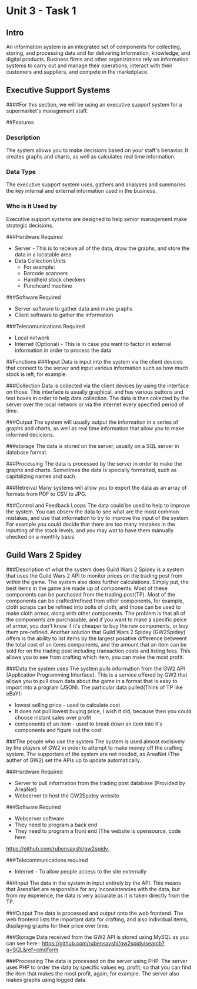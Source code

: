 Unit 3 - Task 1
===============

Intro
-----
An information system is an integrated set of components for 
collecting, storing, and processing data and for 
delivering information, knowledge, and digital products. Business 
firms and other organizations rely on information
systems to carry out and manage their operations, interact with their 
customers and suppliers, and compete in the
marketplace.

Executive Support Systems
----------------------
####For this section, we will be using an executive support system for a supermarket's management staff.

##Features
### Description
The system allows you to make decisions based on your staff's 
behavior. It creates graphs and charts, as well 
as calculates real time information.

### Data Type
The executive support system uses, gathers and analyses and summaries 
the key internal and external information used in the business.

### Who is it Used by
Executive support systems are designed to help senior management make 
strategic decisions.

###Hardware Required
- Server - This is to receive all of the data, draw the graphs, and store the data in a locatable area
- Data Collection Units
    - For example:
    - Barcode scanners
    - Handheld stock checkers
    - Punchcard machine

###Software Required
- Server software to gather data and make graphs
- Client software to gather the information

###Telecomunications Required
- Local network
- Internet (Optional) - This is in case you want to factor in external information in order to process the data

##Functions
###Input
Data is input into the system via the client devices that connect to 
the server and input various information such as how much stock is 
left, for example.

###Collection
Data is collected via the client devices by using the interface on 
those. This interface is usually graphical, and has various buttons and 
text boxes in order to help data collection. The data is then collected 
by the server over the local network or via the internet every specified
period of time.

###Output
The system will usually output the information in a series of graphs 
and charts, as well as real time information that allow you to make 
informed decicions.

###storage
The data is stored on the server, usually on a SQL server in database 
format.

###Processing
The data is processed by the server in order to make the graphs and 
charts. Sometimes the data is specially formatted, such as 
capitalizing names and such.

###Retreival
Many systems will allow you to export the data as an array of formats 
from PDF to CSV to JPG.

###Control and Feedback Loops
The data could be used to help to improve the system. You can observ the 
data to see what are the most common mistakes, and use that information to 
try to improve the input of the system. For example you could decide that 
there are too many mistakes in the inputting of the stock levels, and you 
may wat to have them manually checked on a monthly basis.

Guild Wars 2 Spidey
-------------------
###Description of what the system does
Guild Wars 2 Spidey is a system that uses the Guild Wars 2 API to monitor 
prices on the trading post from within the game. The system also does 
further calculations. Simply put, the best items in the game are made up of 
components. Most of these components can be purchased from the trading
post(TP). Most of the components can be crafted/refined from other 
components, for example, cloth scraps can be refined into bolts of cloth, 
and those can be used to make cloth armor, along with other components. The 
problem is that all of the components are purchasable, and if you want to 
make a specific peice of armor, you don't know if it's cheaper to buy the 
raw components, or buy them pre-refined. Another solution that Guild Wars 2 
Spidey (GW2Spidey) offers is the ability to list items by the largest 
posative difference betweent the total cost of an items components, and the 
amount that an item can be sold for on the trading post including 
transaction costs and listing fees. This allows you to see from crafting 
which item, you can make the most profit.

###Data the system uses
The system pulls information from the GW2 API (Application Programming 
Interface). This is a service offered by GW2 that allows you to pull down 
data about the game in a format that is easy to import into a program 
(JSON). The particular data pulled(Think of TP like eBaY):
 - lowest selling price - used to calculate cost
 - It does not pull lowest buying price, I wish it did, because then you 
    could choose instant sales over profit
 - components of an item - used to break down an item into it's components 
	and figure out the cost

###The people who use the system
The system is used almost exclsively by the players of GW2 in order to 
attempt to make money off the crafting system. The supporters of the system 
are not needed, as AreaNet (The auther of GW2) set the APIs up to update 
automatically.

###Hardware Required
 - Server to pull information from the trading post database (Provided by 
	AreaNet)
 - Webserver to host the GW2Spidey website

###Software Required
 - Webserver software
 - They need to program a back end
 - They need to program a front end
(The website is opensource, code here 
<a href="https://github.com/rubensayshi/gw2spidy">
	https://github.com/rubensayshi/gw2spidy
</a>.

###Telecommunications required
 - Internet - To allow people access to the site externally

###Input
The data in the system in input entirely by the API. This means that 
ArenaNet are responsible for any inconsistencies with the data, but from my 
expeience, the data is very accurate as it is taken directly from the TP.

###Output
The data is processed and output onto the web frontend. The web frontend 
lists the important data for crafting, and also individual items, 
displaying graphs for their price over time.

###Storage
Data received from the GW2 API is stored using MySQL as  you  can see here 
:
<a href="https://github.com/rubensayshi/gw2spidy/search?q=SQL&ref=cmdform">
	https://github.com/rubensayshi/gw2spidy/search?q=SQL&ref=cmdform
</a>

###Processing
The data is processed on the server using PHP. The server uses PHP to order the data by specific values eg. profit; so that you can find the item that makes the most profit, again; for example.
The server also makes graphs using logged data.
